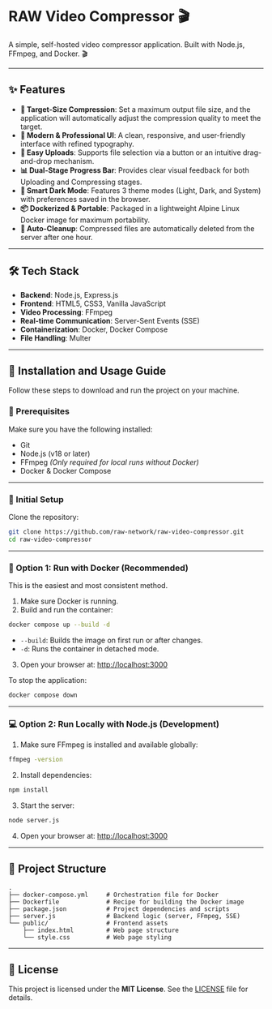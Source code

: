 # RAW Video Compressor 🎬

A simple, self-hosted video compressor application. Built with Node.js, FFmpeg, and Docker. 🎬

---

## ✨ Features

* **🎯 Target-Size Compression**: Set a maximum output file size, and the application will automatically adjust the compression quality to meet the target.
* **💫 Modern & Professional UI**: A clean, responsive, and user-friendly interface with refined typography.
* **📄 Easy Uploads**: Supports file selection via a button or an intuitive drag-and-drop mechanism.
* **📊 Dual-Stage Progress Bar**: Provides clear visual feedback for both Uploading and Compressing stages.
* **🌙 Smart Dark Mode**: Features 3 theme modes (Light, Dark, and System) with preferences saved in the browser.
* **📦 Dockerized & Portable**: Packaged in a lightweight Alpine Linux Docker image for maximum portability.
* **🧹 Auto-Cleanup**: Compressed files are automatically deleted from the server after one hour.

---

## 🛠️ Tech Stack

* **Backend**: Node.js, Express.js
* **Frontend**: HTML5, CSS3, Vanilla JavaScript
* **Video Processing**: FFmpeg
* **Real-time Communication**: Server-Sent Events (SSE)
* **Containerization**: Docker, Docker Compose
* **File Handling**: Multer

---

## 🚀 Installation and Usage Guide

Follow these steps to download and run the project on your machine.

### 🔧 Prerequisites

Make sure you have the following installed:

* Git
* Node.js (v18 or later)
* FFmpeg *(Only required for local runs without Docker)*
* Docker & Docker Compose

---

### 📅 Initial Setup

Clone the repository:

```bash
git clone https://github.com/raw-network/raw-video-compressor.git
cd raw-video-compressor
```

---

### 🐳 Option 1: Run with Docker (Recommended)

This is the easiest and most consistent method.

1. Make sure Docker is running.
2. Build and run the container:

```bash
docker compose up --build -d
```

* `--build`: Builds the image on first run or after changes.
* `-d`: Runs the container in detached mode.

3. Open your browser at:
   [http://localhost:3000](http://localhost:3000)

To stop the application:

```bash
docker compose down
```

---

### 💻 Option 2: Run Locally with Node.js (Development)

1. Make sure FFmpeg is installed and available globally:

```bash
ffmpeg -version
```

2. Install dependencies:

```bash
npm install
```

3. Start the server:

```bash
node server.js
```

4. Open your browser at:
   [http://localhost:3000](http://localhost:3000)

---

## 📂 Project Structure

```
.
├── docker-compose.yml     # Orchestration file for Docker
├── Dockerfile             # Recipe for building the Docker image
├── package.json           # Project dependencies and scripts
├── server.js              # Backend logic (server, FFmpeg, SSE)
└── public/                # Frontend assets
    ├── index.html         # Web page structure
    └── style.css          # Web page styling
```

---

## 📄 License

This project is licensed under the **MIT License**. See the [LICENSE](./LICENSE) file for details.
